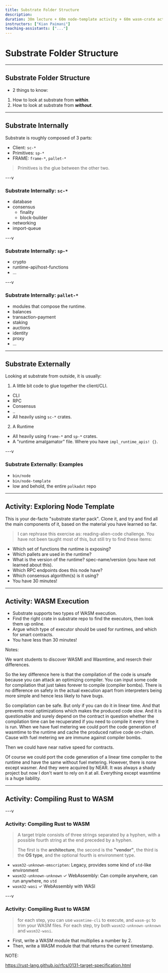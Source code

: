 ```yaml
---
title: Substrate Folder Structure
description:
duration: 30m lecture + 60m node-template activity + 60m wasm-crate activity
instructors: ["Kian Paimani"]
teaching-assistants: ["..."]
---
```


# Substrate Folder Structure

<widget-speaker name="Kian Paimani" position="Core Dev" image="../../../assets/img/0-Shared/people/kian.png" github="kianenigma" twitter="kianenigma"></widget-speaker>

---

## Substrate Folder Structure

* 2 things to know:

1. How to look at substrate from ***within***.
2. How to look at substrate from ***without***.

---

## Substrate Internally

Substrate is roughly composed of 3 parts:

* Client: `sc-*`
* Primitives: `sp-*`
* FRAME: `frame-*`, `pallet-*`

> Primitives is the glue between the other two.

---v

### Substrate Internally: `sc-*`

* database
* consensus
  * finality
  * block-builder
* networking
* import-queue

---v

### Substrate Internally: `sp-*`

* crypto
* runtime-api/host-functions
* ...

---v

### Substrate Internally: `pallet-*`

* modules that compose the runtime.
* balances
* transaction-payment
* staking
* auctions
* identity
* proxy
* ...

---

## Substrate Externally

Looking at substrate from outside, it is usually:

1. A little bit code to glue together the client/CLI.
  * CLI
  * RPC
  * Consensus
  * ..
  * All heavily using `sc-*` crates.
2. A Runtime
  * All heavily using `frame-*` and `sp-*` crates.
  * A "runtime amalgamator" file. Where you have `impl_runtime_apis! {}`.

---v

### Substrate Externally: Examples

* `bin/node`
* `bin/node-template`
* low and behold, the entire `polkadot` repo

---

## Activity: Exploring Node Template

This is your de-facto "substrate starter pack". Clone it, and try and find all the main components
of it, based on the material you have learned so far.

> I can rephrase this exercise as: reading-alien-code challenge. You have not been taught most of this, but still try to find these items:

* Which set of functions the runtime is exposing?
* Which pallets are used in the runtime?
* What is the version of the runtime? spec-name/version (you have not learned about this).
* Which RPC endpoints does this node have?
* Which consensus algorithm(s) is it using?
* You have 30 minutes!

---

## Activity: WASM Execution

* Substrate supports two types of WASM execution.
* Find the right crate in substrate repo to find the executors, then look them up online.
* Argue which type of executor should be used for runtimes, and which for smart contracts.
* You have less than 30 minutes!

Notes:

We want students to discover WASMI and Wasmtime, and reserch their differences.

So the key difference here is that the compilation of the code is unsafe because you can attack an
optimizing compiler. You can input some code for compilation that just takes forever to compile
(compiler bombs). There is no difference on safety in the actual execution apart from interpreters
being more simple and hence less likely to have bugs.

So compilation can be safe. But only if you can do it in linear time. And that prevents most
optimizations which makes the produced code slow. And it is questionable and surely depend on the
contract in question whether the compilation time can be recuperated if you need to compile it every
time it is run. When we have fuel metering we could port the code generation of wasmtime to the
runtime and cache the produced native code on-chain. Cause with fuel metering we are immune against
compiler bombs.

Then we could have near native speed for contracts.

Of course we could port the code generation of a linear time compiler to the runtime and have the
same without fuel metering. However, there is none except wasmer. And they were acquired by NEAR. It
was always a shady project but now I don't want to rely on it at all. Everything except wasmtime is
a huge liability.


---

## Activity: Compiling Rust to WASM

---v

### Activity: Compiling Rust to WASM

> A target triple consists of three strings separated by a hyphen, with a possible fourth string at the end preceded by a hyphen.
>
> The first is the **architecture**, the second is the **"vendor"**, the third is the **OS type**, and the optional fourth is environment type.

* `wasm32-unknown-emscripten`: Legacy, provides some kind of `std`-like environment
* `wasm32-unknown-unknown`	✓	WebAssembly: Can compile anywhere, can run anywhere, no `std`
* `wasm32-wasi`	✓	WebAssembly with WASI

---v

### Activity: Compiling Rust to WASM

> for each step, you can use `wasmtime-cli` to execute, and `wasm-gc` to trim your WASM files. For each step, try both `wasm32-unknown-unknown` and `wasm32-wasi`.

* First, write a WASM module that multiplies a number by 2.
* Then, write a WASM module that that returns the current timestamp.


NOTE:

https://rust-lang.github.io/rfcs/0131-target-specification.html
